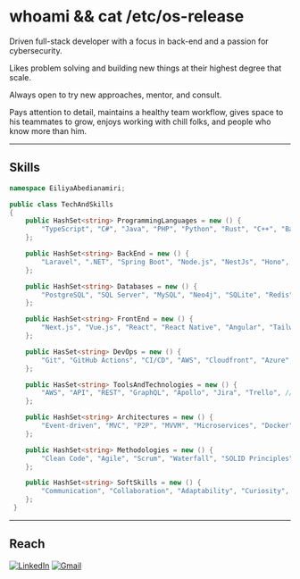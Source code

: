 
<h1>whoami && cat /etc/os-release</h1>

Driven full-stack developer with a focus in back-end and a passion for cybersecurity.

<!-- <img src="assets/peepoBlushGlizzy.webp" height="25"> -->

Likes problem solving and building new things at their highest degree that scale. 

Always open to try new approaches, mentor, and consult. 

<!-- <img src="assets/blushHug.webp" height="36"> -->

Pays attention to detail, maintains a healthy team workflow, gives space to his teammates to grow, enjoys working with chill folks, and people who know more than him.

---

## Skills

```c#
namespace EiliyaAbedianamiri;

public class TechAndSkills
{
    public HashSet<string> ProgrammingLanguages = new () {
        "TypeScript", "C#", "Java", "PHP", "Python", "Rust", "C++", "Bash", "HTML", "CSS", "Elixir",
    };

    public HashSet<string> BackEnd = new () {
        "Laravel", ".NET", "Spring Boot", "Node.js", "NestJs", "Hono", "Express.js", "Flask", "Phoenix",
    };

    public HashSet<string> Databases = new () {
        "PostgreSQL", "SQL Server", "MySQL", "Neo4j", "SQLite", "Redis", "MongoDB", "Cassandra" // etc.
    };

    public HashSet<string> FrontEnd = new () {
        "Next.js", "Vue.js", "React", "React Native", "Angular", "Tailwind CSS", "Bootstrap 5", "jQuery", "WPF", // etc.
    };

    public HasSet<string> DevOps = new () {
        "Git", "GitHub Actions", "CI/CD", "AWS", "Cloudfront", "Azure", "IaC frameworks", "SST", "Terraform", "cPanel", // etc.
    };

    public HasSet<string> ToolsAndTechnologies = new () {
        "AWS", "API", "REST", "GraphQL", "Apollo", "Jira", "Trello", // etc.
    };

    public HashSet<string> Architectures = new () {
        "Event-driven", "MVC", "P2P", "MVVM", "Microservices", "Docker" // etc.
    };

    public HashSet<string> Methodologies = new () {
        "Clean Code", "Agile", "Scrum", "Waterfall", "SOLID Principles", "Design Patterns"
    };

    public HashSet<string> SoftSkills = new () {
        "Communication", "Collaboration", "Adaptability", "Curiosity", "Professionalism", "Work ethic", "Transparency", "Leadership"
    };
 }
```

<!-- --- -->
<!-- ## <img src="assets/peeposalute.gif" height="25"> Stats

[![Ilia's GitHub stats](https://iliaamiri-github-readme-stats.vercel.app/api?username=iliaamiri&count_private=true&hide=issues,contribs&theme=tokyonight#gh-dark-mode-only)](https://github.com/iliaamiri/github-readme-stats) -->

---
## Reach

<a href="https://www.linkedin.com/in/eiliya-abedianamiri/">![LinkedIn](https://img.shields.io/badge/linkedin-%230077B5.svg?style=for-the-badge&logo=linkedin&logoColor=white)</a>
<a href="mailto:iliaabedianamiri@gmail.com">![Gmail](https://img.shields.io/badge/Gmail-D14836?style=for-the-badge&logo=gmail&logoColor=white)
</a>

<!-- ![Instagram](https://img.shields.io/badge/Instagram-%23E4405F.svg?style=for-the-badge&logo=Instagram&logoColor=white) -->
<!--<a href="https://www.buymeacoffee.com/iliabedian" target="_blank"><img src="https://cdn.buymeacoffee.com/buttons/v2/default-green.png" alt="Buy Me A Coffee" style="height: 60px !important;width: 217px !important;" ></a>-->

